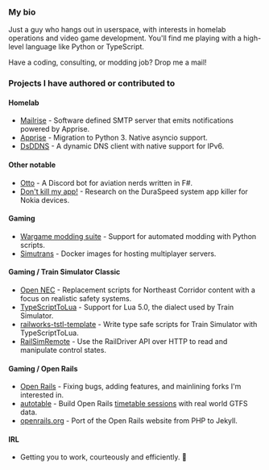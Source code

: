 ### My bio

Just a guy who hangs out in userspace, with interests in homelab operations and video game development. You'll find me playing with a high-level language like Python or TypeScript.

Have a coding, consulting, or modding job? Drop me a mail!

### Projects I have authored or contributed to

#### Homelab

* [Mailrise](https://github.com/YoRyan/mailrise) - Software defined SMTP server that emits notifications powered by Apprise.
* [Apprise](https://github.com/caronc/apprise) - Migration to Python 3. Native asyncio support.
* [DsDDNS](https://github.com/YoRyan/dsddns) - A dynamic DNS client with native support for IPv6.

#### Other notable

* [Otto](https://github.com/YoRyan/otto-bot) - A Discord bot for aviation nerds written in F#.
* [Don't kill my app!](https://github.com/urbandroid-team/dont-kill-my-app) - Research on the DuraSpeed system app killer for Nokia devices.

#### Gaming

* [Wargame modding suite](https://github.com/enohka/moddingSuite) - Support for automated modding with Python scripts.
* [Simutrans](https://github.com/YoRyan/simutrans-server) - Docker images for hosting multiplayer servers.

#### Gaming / Train Simulator Classic

* [Open NEC](https://github.com/YoRyan/open-nec) - Replacement scripts for Northeast Corridor content with a focus on realistic safety systems.
* [TypeScriptToLua](https://github.com/TypeScriptToLua/TypeScriptToLua) - Support for Lua 5.0, the dialect used by Train Simulator.
* [railworks-tstl-template](https://github.com/YoRyan/railworks-tstl-template) - Write type safe scripts for Train Simulator with TypeScriptToLua.
* [RailSimRemote](https://github.com/YoRyan/railsim-remote) - Use the RailDriver API over HTTP to read and manipulate control states.

#### Gaming / Open Rails

* [Open Rails](https://github.com/openrails/openrails) - Fixing bugs, adding features, and mainlining forks I'm interested in.
* [autotable](https://github.com/YoRyan/autotable) - Build Open Rails [timetable sessions](https://github.com/YoRyan/openrails-timetables) with real world GTFS data.
* [openrails.org](https://github.com/openrails/openrails.org) - Port of the Open Rails website from PHP to Jekyll.

#### IRL

* Getting you to work, courteously and efficiently. 🚌
